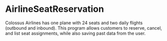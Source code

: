 # AirlineSeatReservation
Colossus Airlines has one plane with 24 seats and two daily flights (outbound and inbound). This program allows customers to reserve, cancel, and list seat assignments, while also saving past data from the user.
